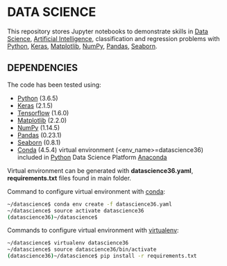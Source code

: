 # DATA SCIENCE

This repository stores Jupyter notebooks to demonstrate skills in [Data Science], [Artificial Intelligence], classification and regression problems with [Python], [Keras], [Matplotlib], [NumPy], [Pandas], [Seaborn].

## DEPENDENCIES
The code has been tested using:

* [Python] (3.6.5)
* [Keras] (2.1.5)
* [Tensorflow] (1.6.0)
* [Matplotlib] (2.2.0)
* [NumPy] (1.14.5)
* [Pandas] (0.23.1)
* [Seaborn] (0.8.1)
* [Conda] (4.5.4) virtual environment (<env_name>=datascience36) included in [Python] Data Science Platform [Anaconda]

Virtual environment can be generated with **datascience36.yaml**, **requirements.txt** files found in main folder.

Command to configure virtual environment with [conda]:

```bash
~/datascience$ conda env create -f datascience36.yaml
~/datascience$ source activate datascience36
(datascience36)~/datascience$
```

Commands to configure virtual environment with [virtualenv]:

```bash
~/datascience$ virtualenv datascience36
~/datascience$ source datascience36/bin/activate
(datascience36)~/datascience$ pip install -r requirements.txt
```

[Data Science]: https://en.wikipedia.org/wiki/Data_science
[Artificial Intelligence]: https://en.wikipedia.org/wiki/Artificial_intelligence
[Python]: https://www.python.org/
[Keras]: https://keras.io/
[Tensorflow]: https://www.tensorflow.org/
[Matplotlib]: https://matplotlib.org/
[NumPy]: http://www.numpy.org/
[Pandas]: https://pandas.pydata.org/
[Seaborn]: http://seaborn.pydata.org/
[Conda]: https://conda.io/docs/index.html
[Anaconda]: https://www.anaconda.com/
[virtualenv]: https://virtualenv.pypa.io/en/stable/